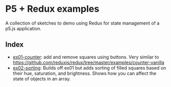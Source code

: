# P5 + Redux examples

A collection of sketches to demo using Redux for state management of a p5.js application.

## Index

- [ex01-counter](/ex01-counter): add and remove squares using buttons. Very similar to  https://github.com/reduxjs/redux/tree/master/examples/counter-vanilla
- [ex02-sorting](/ex02-sortig): Builds off ex01 but adds sorting of filled squares based on their hue, saturation, and brightness. Shows how you can affect the state of objects in an array.